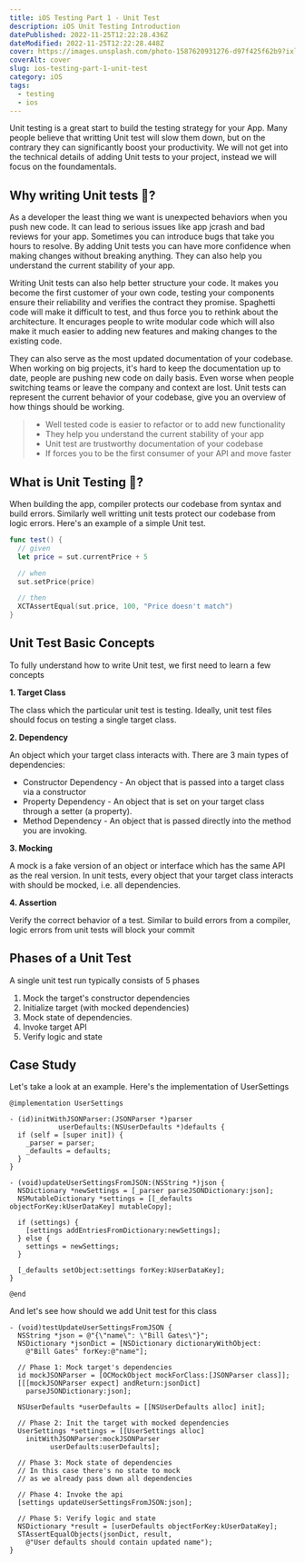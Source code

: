 ```yaml
---
title: iOS Testing Part 1 - Unit Test
description: iOS Unit Testing Introduction
datePublished: 2022-11-25T12:22:28.436Z
dateModified: 2022-11-25T12:22:28.448Z
cover: https://images.unsplash.com/photo-1587620931276-d97f425f62b9?ixlib=rb-4.0.3&ixid=MnwxMjA3fDB8MHxwaG90by1wYWdlfHx8fGVufDB8fHx8&auto=format&fit=crop&w=2531&q=80
coverAlt: cover
slug: ios-testing-part-1-unit-test
category: iOS
tags:
  - testing
  - ios
---
```

U﻿nit testing is a great start to build the testing strategy for your App. Many people believe that writting Unit test will slow them down, but on the contrary they can significantly boost your productivity. We will not get into the technical details of adding Unit tests to your project, instead we will focus on the foundamentals.

## Why writing Unit tests 🤔? 

A﻿s a developer the least thing we want is unexpected behaviors when you push new code. It can lead to serious issues like app jcrash and bad reviews for your app. Sometimes you can introduce bugs that take you hours to resolve. By adding Unit tests you can have more confidence when making changes without breaking anything. They can also help you understand the current stability of your app.

Writing Unit tests can also help better structure your code. It makes you become the first customer of your own code, testing your components ensure their reliability and verifies the contract they promise. Spaghetti code will make it difficult to test, and thus force you to rethink about the architecture. It encurages people to write modular code which will also make it much easier to adding new features and making changes to the existing code.

They can also serve as the most updated documentation of your codebase. When working on big projects, it's hard to keep the documentation up to date, people are pushing new code on daily basis. Even worse when people switching teams or leave the company and context are lost. Unit tests can represent the current behavior of your codebase, give you an overview of how things should be working. 

> * Well tested code is easier to refactor or to add new functionality
> * They help you understand the current stability of your app
> * Unit test are trustworthy documentation of your codebase
> * If forces you to be the first consumer of your API and move faster

## What is Unit Testing 🔨?

W﻿hen building the app, compiler protects our codebase from syntax and build errors. Similarly well writting unit tests protect our codebase from logic errors. Here's an example of a simple Unit test. 

```swift
func test() {
  // given
  let price = sut.currentPrice + 5

  // when
  sut.setPrice(price)

  // then
  XCTAssertEqual(sut.price, 100, "Price doesn't match")
}
```

## **Unit Test Basic Concepts**

T﻿o fully understand how to write Unit test, we first need to learn a few concepts

**1. Target Class**

The class which the particular unit test is testing. Ideally, unit test files should focus on testing a single target class.

**2. Dependency**

An object which your target class interacts with. There are 3 main types of dependencies:

* Constructor Dependency - An object that is passed into a target class via a constructor
* Property Dependency - An object that is set on your target class through a setter (a property).
* Method Dependency - An object that is passed directly into the method you are invoking.

**3. Mocking**

A mock is a fake version of an object or interface which has the same API as the real version. In unit tests, every object that your target class interacts with should be mocked, i.e. all dependencies.

**4. Assertion**

Verify the correct behavior of a test. Similar to build errors from a compiler, logic errors from unit tests will block your commit

## **Phases of a Unit Test**

A single unit test run typically consists of 5 phases

1. Mock the target's constructor dependencies
2. Initialize target (with mocked dependencies)
3. Mock state of dependencies.
4. Invoke target API
5. Verify logic and state

## Case Study

L﻿et's take a look at an example. Here's the implementation of UserSettings

```objc
@implementation UserSettings

- (id)initWithJSONParser:(JSONParser *)parser
            userDefaults:(NSUserDefaults *)defaults {
  if (self = [super init]) {
    _parser = parser;
    _defaults = defaults;
  }
}

- (void)updateUserSettingsFromJSON:(NSString *)json {
  NSDictionary *newSettings = [_parser parseJSONDictionary:json];
  NSMutableDictionary *settings = [[_defaults objectForKey:kUserDataKey] mutableCopy];

  if (settings) {
    [settings addEntriesFromDictionary:newSettings];
  } else {
    settings = newSettings;
  }

  [_defaults setObject:settings forKey:kUserDataKey];
}

@end
```

A﻿nd let's see how should we add Unit test for this class

```objc
- (void)testUpdateUserSettingsFromJSON {
  NSString *json = @"{\"name\": \"Bill Gates\"}";
  NSDictionary *jsonDict = [NSDictionary dictionaryWithObject:
    @"Bill Gates" forKey:@"name"];

  // Phase 1: Mock target's dependencies
  id mockJSONParser = [OCMockObject mockForClass:[JSONParser class]];
  [[[mockJSONParser expect] andReturn:jsonDict]
    parseJSONDictionary:json];
    
  NSUserDefaults *userDefaults = [[NSUserDefaults alloc] init];
  
  // Phase 2: Init the target with mocked dependencies
  UserSettings *settings = [[UserSettings alloc]
    initWithJSONParser:mockJSONParser
          userDefaults:userDefaults];
  
  // Phase 3: Mock state of dependencies
  // In this case there's no state to mock 
  // as we already pass down all dependencies
  
  // Phase 4: Invoke the api
  [settings updateUserSettingsFromJSON:json];

  // Phase 5: Verify logic and state
  NSDictionary *result = [userDefaults objectForKey:kUserDataKey];
  STAssertEqualObjects(jsonDict, result, 
    @"User defaults should contain updated name");
}
```